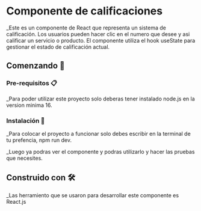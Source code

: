# Componente de calificaciones

_Este es un componente de React que representa un sistema de calificación. Los usuarios pueden hacer clic en el numero que desee y asi calificar un servicio o producto. El componente utiliza el hook useState para gestionar el estado de calificación actual.

## Comenzando 🚀



### Pre-requisitos 📋

_Para poder utilizar este proyecto solo deberas tener instalado node.js en la version minima 16.

### Instalación 🔧

_Para colocar el proyecto a funcionar solo debes escribir en la terminal de tu prefencia, npm run dev.

_Luego ya podras ver el componente y podras utilizarlo y hacer las pruebas que necesites.

## Construido con 🛠️

_Las herramiento que se usaron para desarrollar este componente es React.js
